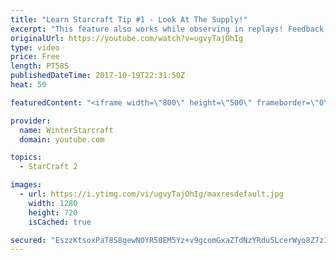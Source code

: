 ```yaml
---
title: "Learn Starcraft Tip #1 - Look At The Supply!"
excerpt: "This feature also works while observing in replays! Feedback and tip suggestions are appreciated :)"
originalUrl: https://youtube.com/watch?v=ugvyTajOhIg
type: video
price: Free
length: PT58S
publishedDateTime: 2017-10-19T22:31:50Z
heat: 50

featuredContent: "<iframe width=\"800\" height=\"500\" frameborder=\"0\" src=\"https://www.youtube.com/embed/ugvyTajOhIg\" allow=\"accelerometer; autoplay; encrypted-media; gyroscope; picture-in-picture\" allowfullscreen></iframe>"

provider:
  name: WinterStarcraft
  domain: youtube.com

topics:
  - StarCraft 2

images:
  - url: https://i.ytimg.com/vi/ugvyTajOhIg/maxresdefault.jpg
    width: 1280
    height: 720
    isCached: true

secured: "EszzKtsoxPaT8S8gewN0YR50EM5Yz+v9gcomGxaZTdNzYRdu5LcerWyo8Z7zIZDjvOvP8bge4kQAGLLNfZadbi7ch7wWv8YjeuQtyhY50ZPaHEGzcPIxoZEE2aoBPsyIlPqnB5tsSzcOzqYn+Kn4jhcBV8iNE8uzIHKsEBrQMyHHUlsaizGtUAE+4/WdIApyY8bDOX1v/gDFVHS8TIcALaFb4GX2p77UnKwGjphSOZ02L7PlTXsQdi79n3v6v8n6y4KGSYqXMq2zbzQ5xnxk2u+fFUWM0ezLq1qfXKRvEpQeFB7BXhLeA3YRCbu+Sa5z9mSonqNTF6AcB69DArtnfPYg6Z9AruknnHDlLahI8RsY19JxKHKd6qRARFF6H/lc3zjqcjwfrxVkey+P2YV0c36fjUeg4cbOlZXUdqYjSyY=;USBrKEUMmVSFA3oF7yXidw=="
---
```


